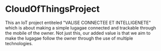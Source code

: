 # CloudOfThingsProject

This an IoT project entiteled "VALISE CONNECTEE ET INTELLIGENETE" which is about making a simple lugagae connected and trackable through the mobile of the owner. Not just this, our added value is that we aim to make the lugagae follow the owner through the use of multiple technologies.
